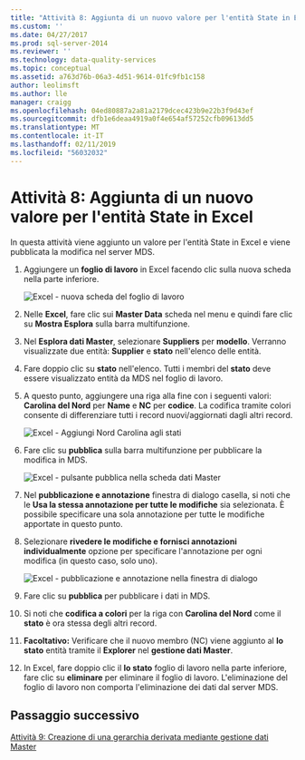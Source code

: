 ```yaml
---
title: "Attività 8: Aggiunta di un nuovo valore per l'entità State in Excel | Microsoft Docs"
ms.custom: ''
ms.date: 04/27/2017
ms.prod: sql-server-2014
ms.reviewer: ''
ms.technology: data-quality-services
ms.topic: conceptual
ms.assetid: a763d76b-06a3-4d51-9614-01fc9fb1c158
author: leolimsft
ms.author: lle
manager: craigg
ms.openlocfilehash: 04ed80887a2a81a2179dcec423b9e22b3f9d43ef
ms.sourcegitcommit: dfb1e6deaa4919a0f4e654af57252cfb09613dd5
ms.translationtype: MT
ms.contentlocale: it-IT
ms.lasthandoff: 02/11/2019
ms.locfileid: "56032032"
---
```

# <a name="task-8-adding-a-new-value-for-state-entity-in-excel"></a>Attività 8: Aggiunta di un nuovo valore per l'entità State in Excel
  In questa attività viene aggiunto un valore per l'entità State in Excel e viene pubblicata la modifica nel server MDS.  
  
1.  Aggiungere un **foglio di lavoro** in Excel facendo clic sulla nuova scheda nella parte inferiore.  
  
     ![Excel - nuova scheda del foglio di lavoro](../../2014/tutorials/media/et-addinganewvalueforstateentityinexcel-01.jpg "Excel - nuova scheda del foglio di lavoro")  
  
2.  Nelle **Excel**, fare clic sui **Master Data** scheda nel menu e quindi fare clic su **Mostra Esplora** sulla barra multifunzione.  
  
3.  Nel **Esplora dati Master**, selezionare **Suppliers** per **modello**. Verranno visualizzate due entità: **Supplier** e **stato** nell'elenco delle entità.  
  
4.  Fare doppio clic su **stato** nell'elenco. Tutti i membri del **stato** deve essere visualizzato entità da MDS nel foglio di lavoro.  
  
5.  A questo punto, aggiungere una riga alla fine con i seguenti valori: **Carolina del Nord** per **Name** e **NC** per **codice**. La codifica tramite colori consente di differenziare tutti i record nuovi/aggiornati dagli altri record.  
  
     ![Excel - Aggiungi Nord Carolina agli stati](../../2014/tutorials/media/et-addinganewvalueforstateentityinexcel-02.jpg "Excel - Aggiungi Nord Carolina agli Stati")  
  
6.  Fare clic su **pubblica** sulla barra multifunzione per pubblicare la modifica in MDS.  
  
     ![Excel - pulsante pubblica nella scheda dati Master](../../2014/tutorials/media/et-addinganewvalueforstateentityinexcel-03.jpg "Excel - pulsante pubblica nella scheda dati Master")  
  
7.  Nel **pubblicazione e annotazione** finestra di dialogo casella, si noti che le **Usa la stessa annotazione per tutte le modifiche** sia selezionata. È possibile specificare una sola annotazione per tutte le modifiche apportate in questo punto.  
  
8.  Selezionare **rivedere le modifiche e fornisci annotazioni individualmente** opzione per specificare l'annotazione per ogni modifica (in questo caso, solo uno).  
  
     ![Excel - pubblicazione e annotazione nella finestra di dialogo](../../2014/tutorials/media/et-addinganewvalueforstateentityinexcel-04.jpg "di Excel: pubblicazione e annotazione nella finestra di dialogo")  
  
9. Fare clic su **pubblica** per pubblicare i dati in MDS.  
  
10. Si noti che **codifica a colori** per la riga con **Carolina del Nord** come il **stato** è ora stessa degli altri record.  
  
11. **Facoltativo:** Verificare che il nuovo membro (NC) viene aggiunto al **lo stato** entità tramite il **Explorer** nel **gestione dati Master**.  
  
12. In Excel, fare doppio clic il **lo stato** foglio di lavoro nella parte inferiore, fare clic su **eliminare** per eliminare il foglio di lavoro. L'eliminazione del foglio di lavoro non comporta l'eliminazione dei dati dal server MDS.  
  
## <a name="next-step"></a>Passaggio successivo  
 [Attività 9: Creazione di una gerarchia derivata mediante gestione dati Master](../../2014/tutorials/task-9-creating-a-derived-hierarchy-using-master-data-manager.md)  
  
  
